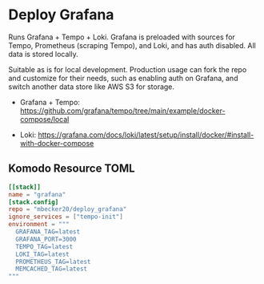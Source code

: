 # Deploy Grafana

Runs Grafana + Tempo + Loki. Grafana is preloaded with sources for Tempo, Prometheus (scraping Tempo), and Loki, and has auth disabled. All data is stored locally.

Suitable as is for local development. Production usage can fork the repo and customize for their needs, such as enabling auth on Grafana, and switch another data store like AWS S3 for storage.

- Grafana + Tempo: https://github.com/grafana/tempo/tree/main/example/docker-compose/local

- Loki: https://grafana.com/docs/loki/latest/setup/install/docker/#install-with-docker-compose

## Komodo Resource TOML

```toml
[[stack]]
name = "grafana"
[stack.config]
repo = "mbecker20/deploy_grafana"
ignore_services = ["tempo-init"]
environment = """
  GRAFANA_TAG=latest
  GRAFANA_PORT=3000
  TEMPO_TAG=latest
  LOKI_TAG=latest
  PROMETHEUS_TAG=latest
  MEMCACHED_TAG=latest
"""
```